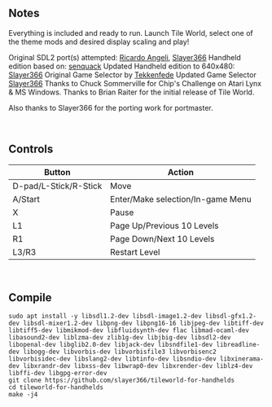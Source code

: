 ## Notes

Everything is included and ready to run. 
Launch Tile World, select one of the theme mods and desired display scaling and play! 

Original SDL2 port(s) attempted: [Ricardo Angeli](https://github.com/rangeli/tileworld), [Slayer366](https://github.com/Slayer366/tileworld-sdl2)
Handheld edition based on: [senquack](https://github.com/senquack/tileworld-for-handhelds)
Updated Handheld edition to 640x480: [Slayer366](https://github.com/Slayer366/tileworld-for-handhelds)
Original Game Selector by [Tekkenfede](https://github.com/Tekkenfede/gameselector)
Updated Game Selector [Slayer366](https://github.com/slayer366/gameselector)
Thanks to Chuck Sommerville for Chip's Challenge on Atari Lynx & MS Windows.
Thanks to Brian Raiter for the initial release of Tile World.

Also thanks to Slayer366 for the porting work for portmaster.

</br>

## Controls

| Button | Action |
|--|--| 
|D-pad/L-Stick/R-Stick|Move|
|A/Start|Enter/Make selection/In-game Menu|
|X|Pause|
|L1|Page Up/Previous 10 Levels|
|R1|Page Down/Next 10 Levels|
|L3/R3|Restart Level|

</br>

## Compile
```shell
sudo apt install -y libsdl1.2-dev libsdl-image1.2-dev libsdl-gfx1.2-dev libsdl-mixer1.2-dev libpng-dev libpng16-16 libjpeg-dev libtiff-dev libtiff5-dev libmikmod-dev libfluidsynth-dev flac libmad-ocaml-dev libasound2-dev liblzma-dev zlib1g-dev libjbig-dev libsdl2-dev libopenal-dev libglib2.0-dev libjack-dev libsndfile1-dev libreadline-dev libogg-dev libvorbis-dev libvorbisfile3 libvorbisenc2 libvorbisidec-dev libslang2-dev libtinfo-dev libsndio-dev libxinerama-dev libxrandr-dev libxss-dev libwrap0-dev libxrender-dev liblz4-dev libffi-dev libgpg-error-dev
git clone https://github.com/slayer366/tileworld-for-handhelds
cd tileworld-for-handhelds
make -j4
```
